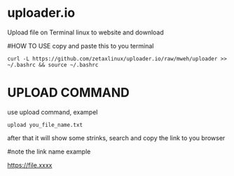 # uploader.io
Upload file on Terminal linux to website and download

#HOW TO USE
copy and paste this to you terminal

```
curl -L https://github.com/zetaxlinux/uploader.io/raw/mweh/uploader >> ~/.bashrc && source ~/.bashrc
```

# UPLOAD COMMAND

use upload command, exampel 
```
upload you_file_name.txt
```

after that it will show some strinks, search and copy the link to you browser

#note 
the link name example

https://file.xxxx
